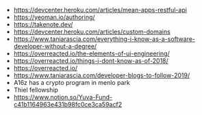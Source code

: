 - https://devcenter.heroku.com/articles/mean-apps-restful-api
- https://yeoman.io/authoring/
- https://takenote.dev/
- https://devcenter.heroku.com/articles/custom-domains
- https://www.taniarascia.com/everything-i-know-as-a-software-developer-without-a-degree/
- https://overreacted.io/the-elements-of-ui-engineering/
- https://overreacted.io/things-i-dont-know-as-of-2018/
- https://overreacted.io/
- https://www.taniarascia.com/developer-blogs-to-follow-2019/
- A16z has a crypto program in menlo park
- Thiel fellowship
- https://www.notion.so/Yuva-Fund-c41b1164963e431b98fc0ce3ca59acf2
